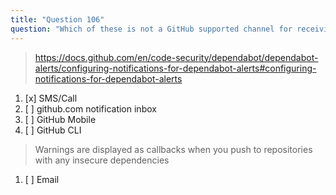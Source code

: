 ```yaml
---
title: "Question 106"
question: "Which of these is not a GitHub supported channel for receiving Dependabot alerts?"
---
```



> https://docs.github.com/en/code-security/dependabot/dependabot-alerts/configuring-notifications-for-dependabot-alerts#configuring-notifications-for-dependabot-alerts
1. [x] SMS/Call
1. [ ] github.com notification inbox
1. [ ] GitHub Mobile
1. [ ] GitHub CLI
> Warnings are displayed as callbacks when you push to repositories with any insecure dependencies
1. [ ] Email
